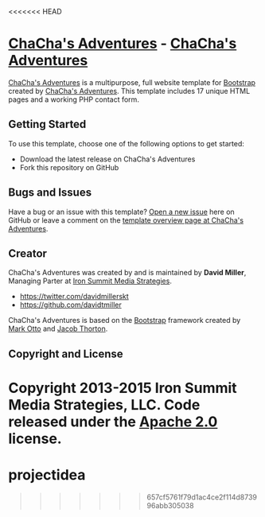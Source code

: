 <<<<<<< HEAD
# [ChaCha's Adventures](http://startbootstrap.com/) - [ChaCha's Adventures](http://startbootstrap.com/template-overviews/modern-business/)

[ChaCha's Adventures](http://startbootstrap.com/template-overviews/modern-business/) is a multipurpose, full website template for [Bootstrap](http://getbootstrap.com/) created by [ChaCha's Adventures](http://startbootstrap.com/). This template includes 17 unique HTML pages and a working PHP contact form.

## Getting Started

To use this template, choose one of the following options to get started:
* Download the latest release on ChaCha's Adventures
* Fork this repository on GitHub

## Bugs and Issues

Have a bug or an issue with this template? [Open a new issue](https://github.com/IronSummitMedia/startbootstrap-modern-business/issues) here on GitHub or leave a comment on the [template overview page at ChaCha's Adventures](http://startbootstrap.com/template-overviews/modern-business/).

## Creator

ChaCha's Adventures was created by and is maintained by **David Miller**, Managing Parter at [Iron Summit Media Strategies](http://www.ironsummitmedia.com/).

* https://twitter.com/davidmillerskt
* https://github.com/davidtmiller

ChaCha's Adventures is based on the [Bootstrap](http://getbootstrap.com/) framework created by [Mark Otto](https://twitter.com/mdo) and [Jacob Thorton](https://twitter.com/fat).

## Copyright and License

Copyright 2013-2015 Iron Summit Media Strategies, LLC. Code released under the [Apache 2.0](https://github.com/IronSummitMedia/startbootstrap-modern-business/blob/gh-pages/LICENSE) license.
=======
# projectidea
>>>>>>> 657cf5761f79d1ac4ce2f114d873996abb305038
